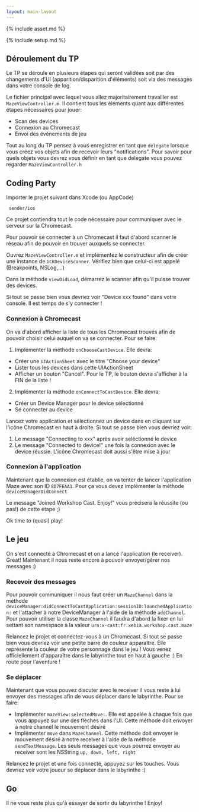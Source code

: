 ```yaml
---
layout: main-layout
---
```


{% include asset.md %}

{% include setup.md %}

## Déroulement du TP

Le TP se déroule en plusieurs étapes qui seront validées soit par des changements d'UI (apparition/disparition d'éléments) soit via des messages dans votre console de log.

Le fichier principal avec lequel vous allez majoritairement travailler est ```MazeViewController.m```. Il contient tous les éléments quant aux différentes étapes nécessaires pour jouer:

- Scan des devices
- Connexion au Chromecast
- Envoi des événements de jeu

Tout au long du TP pensez à vous enregistrer en tant que ```delegate``` lorsque vous créez vos objets afin de recevoir leurs "notifications". Pour savoir pour quels objets vous devrez vous définir en tant que delegate vous pouvez regarder ```MazeViewController.h```

## Coding Party

Importer le projet suivant dans Xcode (ou AppCode)

	 sender/ios

Ce projet contiendra tout le code nécessaire pour communiquer avec le serveur sur la Chromecast.

Pour pouvoir se connecter à un Chromecast il faut d'abord scanner le réseau afin de pouvoir en trouver auxquels se connecter.

Ouvrez ```MazeViewController.m``` et implémentez le constructeur afin de créer une instance de ```GCKDeviceScanner```. Vérifiez bien que celui-ci est appelé (Breakpoints, NSLog,...)

Dans la méthode ````viewDidLoad````, démarrez le scanner afin qu'il puisse trouver des devices.

Si tout se passe bien vous devriez voir "Device xxx found" dans votre console. Il est temps de s'y connecter !


### Connexion à Chromecast
On va d'abord afficher la liste de tous les Chromecast trouvés afin de pouvoir choisir celui auquel on va se connecter. Pour se faire:

1. Implémenter la méthode ```onChooseCastDevice```. Elle devra:
  - Créer une ```UIActionSheet``` avec le titre "Choose your device"
  - Lister tous les devices dans cette UIActionSheet
  - Afficher un bouton "Cancel". Pour le TP, le bouton devra s'afficher à la FIN de la liste !
2. Implémenter la méthode ```onConnectToCastDevice```. Elle devra:
  - Créer un Device Manager pour le device sélectionné
  - Se connecter au device
  
Lancez votre application et sélectionnez un device dans en cliquant sur l'icône Chromecast en haut à droite.
Si tout se passe bien vous devriez voir:

1. Le message "Connecting to xxx" après avoir seléctionné le device
2. Le message "Connected to device!" une fois la connexion avec le device réussie. L'icône Chromecast doit aussi s'être mise à jour

### Connexion à l'application
Maintenant que la connexion est établie, on va tenter de lancer l'application Maze avec son ID ```8D7FEAA1```. Pour ça vous devez implémenter la méthode ```deviceManagerDidConnect```

Le message "Joined Workshop Cast. Enjoy!" vous précisera la réussite (ou pas!) de cette étape ;) 

Ok time to (quasi) play!

## Le jeu

On s'est connecté à Chromecast et on a lancé l'application (le receiver). Great! Maintenant il nous reste encore à pouvoir envoyer/gérer nos messages :)

### Recevoir des messages

Pour pouvoir communiquer il nous faut créer un ```MazeChannel``` dans la méthode ```deviceManager:didConnectToCastApplication:sessionID:launchedApplication:``` et l'attacher à notre DeviceManager à l'aide de la méthode ```addChannel```. Pour pouvoir utiliser la classe ```MazeChannel``` il faudra d'abord la fixer en lui settant son namespace à la valeur ```urn:x-cast:fr.xebia.workshop.cast.maze```

Relancez le projet et connectez-vous à  un Chromecast. Si tout se passe bien vous devriez voir une petite barre de couleur apparaître. Elle représente la couleur de votre personnage dans le jeu ! Vous venez officiellement d'apparaître dans le labyrinthe tout en haut à gauche :) En route pour l'aventure !

### Se déplacer

Maintenant que vous pouvez discuter avec le receiver il vous reste à lui envoyer des messages afin de vous déplacer dans le labyrinthe. Pour se faire:

- Implémenter ```mazeView:selectedMove:```. Elle est appelée à chaque fois que vous appuyez sur une des flèches dans l'UI. Cette méthode doit envoyer à notre channel le mouvement désiré
- Implémenter ```move``` dans ```MazeChannel```. Cette méthode doit envoyer le mouvement désiré à notre receiver à l'aide de la méthode ```sendTextMessage```. Les seuls messages que vous pourrez envoyer au receiver sont les NSString ```up, down, left, right```

Relancez le projet et une fois connecté, appuyez sur les touches. Vous devriez voir votre joueur se déplacer dans le labyrinthe :)

## Go

Il ne vous reste plus qu'à essayer de sortir du labyrinthe ! Enjoy!